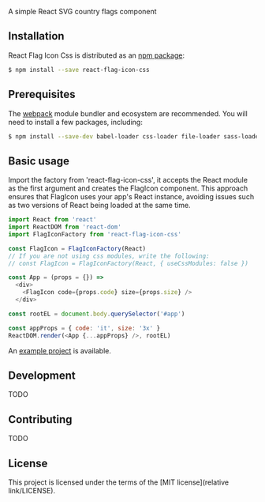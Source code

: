 A simple React SVG country flags component

## Installation

React Flag Icon Css is distributed as an [npm package](https://www.npmjs.org/package/react-flag-icon-css):

```bash
$ npm install --save react-flag-icon-css
```

## Prerequisites

The [webpack](//github.com/webpack/webpack) module bundler and ecosystem are recommended. You will need to install a few packages, including:

```bash
$ npm install --save-dev babel-loader css-loader file-loader sass-loader node-sass style-loader extract-text-webpack-plugin react-css-modules classnames tcomb tcomb-react
```

## Basic usage

Import the factory from 'react-flag-icon-css', it accepts the React module as the first argument and creates the FlagIcon component. This approach ensures that FlagIcon uses your app's React instance, avoiding issues such as two versions of React being loaded at the same time.

```js
import React from 'react'
import ReactDOM from 'react-dom'
import FlagIconFactory from 'react-flag-icon-css'

const FlagIcon = FlagIconFactory(React)
// If you are not using css modules, write the following:
// const FlagIcon = FlagIconFactory(React, { useCssModules: false })

const App = (props = {}) =>
  <div>
    <FlagIcon code={props.code} size={props.size} />
  </div>

const rootEL = document.body.querySelector('#app')

const appProps = { code: 'it', size: '3x' }
ReactDOM.render(<App {...appProps} />, rootEL)
```

An [example project](//github.com/matteocng/react-flag-icon-css-example-multi) is available.

## Development

TODO

## Contributing

TODO

## License

This project is licensed under the terms of the [MIT license](relative link/LICENSE).
